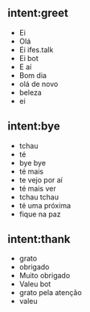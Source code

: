 ## intent:greet
- Ei
- Olá
- Ei ifes.talk
- Ei bot
- E aí
- Bom dia
- olá de novo
- beleza
- ei

## intent:bye
- tchau
- té
- bye bye
- té mais
- te vejo por aí
- té mais ver
- tchau tchau
- té uma próxima
- fique na paz

## intent:thank
- grato
- obrigado
- Muito obrigado
- Valeu bot
- grato pela atenção
- valeu
